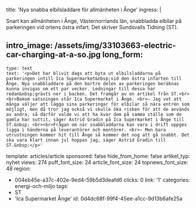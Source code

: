 title: 'Nya snabba elbilsladdare för allmänheten i Ånge'
ingress: |
  <p>Snart kan allmänheten i Ånge, Västernorrlands län, snabbladda elbilar på parkeringen vid ortens östra infart. Det skriver Sundsvalls Tidning (ST).
  </p>
  
intro_image: /assets/img/33103663-electric-car-charging-at-a-so.jpg
long_form:
  -
    type: text
    text: '<p>Det har blivit dags att byta ut elbilsladdarna på parkeringen intill Ica Supermarket&nbsp;vid den östra infarten till Ånge. Nya snabbladdare på den bortre delen av parkeringen beräknas kunna invigas om ett par veckor. Ledningar till dessa har redan&nbsp;grävts ner i backen. Det framgår av en artikel från ST.<br><br>Bakom satsningen står Ica Supermarket i Ånge. <br>– Jag vet att många väljer att lägga sina parkeringar för elbilar så nära entrén som möjligt, men då tror jag också vi skulle öka risken för att de används av andra, så därför valde vi att ha kvar dem på samma ställe som de gamla har suttit, säger Astrid Gradin på Ica Supermarket i Ånge till ST.&nbsp; <br><br>Frågan om när snabbladdarna kan vara i drift uppges ligga i händerna på leverantörer och montörer. <br>– Men bara utrustningen kommer hit till Ånge så kommer det nog att gå snabbt. Det ska vara klart innan jul hoppas jag, säger Astrid Gradin till ST.&nbsp;</p>'
template: articles/article
sponsored: false
hide_from_home: false
artikel_typ: nyhet
views: 274
puff_font_size: 24
article_font_size: 24
topnews_font_size: 48
region:
  - 004eb45e-a37c-402e-9ed4-59b5d3deafd6
clicks: 0
link: '1'
categories: energi-och-miljo
tags:
  - ST
  - 'Ica Supermarket Ånge'
id: 0d4dc68f-99f4-45ee-a1cc-9d13b6afe25a
